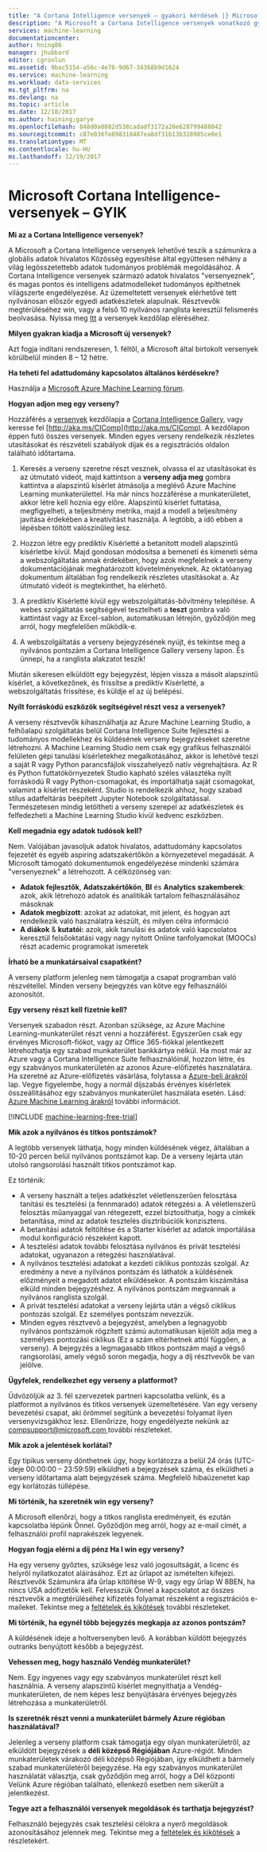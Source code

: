 ```yaml
---
title: "A Cortana Intelligence versenyek – gyakori kérdések |} Microsoft Docs"
description: "A Microsoft a Cortana Intelligence versenyek vonatkozó gyakran ismételt kérdések."
services: machine-learning
documentationcenter: 
author: hning86
manager: jhubbard
editor: cgronlun
ms.assetid: 9bac5154-a56c-4e78-9d67-34368b9d1624
ms.service: machine-learning
ms.workload: data-services
ms.tgt_pltfrm: na
ms.devlang: na
ms.topic: article
ms.date: 12/18/2017
ms.author: haining;garye
ms.openlocfilehash: 848d0a0882d538cadadf3172a20e628799488042
ms.sourcegitcommit: c87e036fe898318487ea8df31b13b328985ce0e1
ms.translationtype: MT
ms.contentlocale: hu-HU
ms.lasthandoff: 12/19/2017
---
```

# <a name="microsoft-cortana-intelligence-competitions-faq"></a>Microsoft Cortana Intelligence-versenyek – GYIK
**Mi az a Cortana Intelligence versenyek?**

A Microsoft a Cortana Intelligence versenyek lehetővé teszik a számunkra a globális adatok hivalatos Közösség egyesítése által együttesen néhány a világ legösszetettebb adatok tudományos problémák megoldásához. A Cortana Intelligence versenyek származó adatok hivalatos "versenyeznek", és magas pontos és intelligens adatmodelleket tudományos építhetnek világszerte engedélyezése. Az üzemeltetett versenyek elérhetővé tett nyilvánosan először egyedi adatkészletek alapulnak. Résztvevők megtérüléséhez win, vagy a felső 10 nyilvános ranglista keresztül felismerés beolvasása. Nyissa meg [Itt](http://aka.ms/CIComp) a versenyek kezdőlap eléréséhez.

**Milyen gyakran kiadja a Microsoft új versenyek?**

Azt fogja indítani rendszeresen, 1. féltől, a Microsoft által birtokolt versenyek körülbelül minden 8 – 12 hétre. 

**Ha teheti fel adattudomány kapcsolatos általános kérdésekre?**

Használja a [Microsoft Azure Machine Learning fórum](https://social.msdn.microsoft.com/forums/azure/home?forum=MachineLearning).

**Hogyan adjon meg egy verseny?**

Hozzáférés a [versenyek](https://gallery.cortanaintelligence.com/competitions) kezdőlapja a [Cortana Intelligence Gallery](https://gallery.cortanaintelligence.com/), vagy keresse fel [http://aka.ms/CIComp](http://aka.ms/CIComp). A kezdőlapon éppen futó összes versenyek. Minden egyes verseny rendelkezik részletes utasításokat és részvételi szabályok díjak és a regisztrációs oldalon található időtartama.

1. Keresés a verseny szeretne részt vesznek, olvassa el az utasításokat és az útmutató videót, majd kattintson a **verseny adja meg** gombra kattintva a alapszintű kísérlet átmásolja a meglévő Azure Machine Learning munkaterülettel. Ha már nincs hozzáférése a munkaterületet, akkor létre kell hoznia egy előre. Alapszintű kísérlet futtatása, megfigyelheti, a teljesítmény metrika, majd a modell a teljesítmény javítása érdekében a kreativitást használja. A legtöbb, a idő ebben a lépésben töltött valószínűleg lesz.   

2. Hozzon létre egy prediktív Kísérletté a betanított modell alapszintű kísérletbe kívül. Majd gondosan módosítsa a bemeneti és kimeneti séma a webszolgáltatás annak érdekében, hogy azok megfelelnek a verseny dokumentációjának meghatározott követelményeknek. Az oktatóanyag dokumentum általában fog rendelkezik részletes utasításokat a. Az útmutató videót is megtekinthet, ha elérhető.   

3. A prediktív Kísérletté kívül egy webszolgáltatás-bővítmény telepítése. A webes szolgáltatás segítségével tesztelheti a **teszt** gombra való kattintást vagy az Excel-sablon, automatikusan létrejön, győződjön meg arról, hogy megfelelően működik-e.   

4. A webszolgáltatás a verseny bejegyzésének nyújt, és tekintse meg a nyilvános pontszám a Cortana Intelligence Gallery verseny lapon. És ünnepi, ha a ranglista alakzatot teszik!  

Miután sikeresen elküldött egy bejegyzést, lépjen vissza a másolt alapszintű kísérlet, a következőnek, és frissítse a prediktív Kísérletté, a webszolgáltatás frissítése, és küldje el az új belépési.   

**Nyílt forráskódú eszközök segítségével részt vesz a versenyek?**

A verseny résztvevők kihasználhatja az Azure Machine Learning Studio, a felhőalapú szolgáltatás belül Cortana Intelligence Suite fejlesztési a tudományos modellekhez és küldésének verseny bejegyzéseket szeretne létrehozni. A Machine Learning Studio nem csak egy grafikus felhasználói felületen gépi tanulási kísérletekhez megalkotásához, akkor is lehetővé teszi a saját R vagy Python parancsfájlok visszahelyező natív végrehajtásra. Az R és Python futtatókörnyezetek Studio kapható széles választéka nyílt forráskódú R vagy Python-csomagokat, és importálhatja saját csomagokat, valamint a kísérlet részeként. Studio is rendelkezik ahhoz, hogy szabad stílus adatfeltárás beépített Jupyter Notebook szolgáltatással. Természetesen mindig letöltheti a verseny szerepel az adatkészletek és felfedezheti a Machine Learning Studio kívül kedvenc eszközben. 

**Kell megadnia egy adatok tudósok kell?**

Nem. Valójában javasoljuk adatok hivalatos, adattudomány kapcsolatos fejezetét és egyéb aspiring adatszakértőkön a környezetével megadását. A Microsoft támogató dokumentumok engedélyezése mindenki számára "versenyeznek" a létrehozott. A célközönség van:

* **Adatok fejlesztők**, **Adatszakértőkön**, **BI** és **Analytics szakemberek**: azok, akik létrehozó adatok és analitikák tartalom felhasználásához másoknak
* **Adatok megbízott**: azokat az adatokat, mit jelent, és hogyan azt rendelkezik való használatra készült, és milyen célra információ
* **A diákok** & **kutatói:** azok, akik tanulási és adatok való kapcsolatos keresztül felsőoktatási vagy nagy nyitott Online tanfolyamokat (MOOCs) részt academic programokat ismeretek

**Írható be a munkatársaival csapatként?**

A verseny platform jelenleg nem támogatja a csapat programban való részvétellel. Minden verseny bejegyzés van kötve egy felhasználói azonosítót. 

**Egy verseny részt kell fizetnie kell?**

Versenyek szabadon részt. Azonban szüksége, az Azure Machine Learning-munkaterület részt venni a hozzáférést. Egyszerűen csak egy érvényes Microsoft-fiókot, vagy az Office 365-fiókkal jelentkezett létrehozhatja egy szabad munkaterület bankkártya nélkül. Ha most már az Azure vagy a Cortana Intelligence Suite felhasználóinál, hozzon létre, és egy szabványos munkaterületén az azonos Azure-előfizetés használatára. Ha szeretné az Azure-előfizetés vásárlása, folytassa a [Azure-beli árakról](https://azure.microsoft.com/pricing) lap. Vegye figyelembe, hogy a normál díjszabás érvényes kísérletek összeállításához egy szabványos munkaterület használata esetén. Lásd: [Azure Machine Learning árakról](https://azure.microsoft.com/pricing/details/machine-learning/) további információt. 

[!INCLUDE [machine-learning-free-trial](../../../includes/machine-learning-free-trial.md)]

**Mik azok a nyilvános és titkos pontszámok?**

A legtöbb versenyek láthatja, hogy minden küldésének végez, általában a 10-20 percen belül nyilvános pontszámot kap. De a verseny lejárta után utolsó rangsorolási használt titkos pontszámot kap. 

Ez történik:

* A verseny használt a teljes adatkészlet véletlenszerűen felosztása tanítási és tesztelési (a fennmaradó) adatok rétegzési a. A véletlenszerű felosztás műanyaggal van rétegezett, ezzel biztosíthatja, hogy a címkék betanítása, mind az adatok tesztelés disztribúciók konzisztens.
* A betanítási adatok feltöltése és a Starter kísérlet az adatok importálása modul konfiguráció részeként kapott.
* A tesztelési adatok további felosztása nyilvános és privát tesztelési adatokat, ugyanazon a rétegzési használatával.
* A nyilvános tesztelési adatokat a kezdeti ciklikus pontozás szolgál. Az eredmény a neve a nyilvános pontszám és láthatók a küldésének előzményeit a megadott adatot elküldésekor. A pontszám kiszámítása elküld minden bejegyzéshez. A nyilvános pontszám megvannak a nyilvános ranglista szolgál.
* A privát tesztelési adatokat a verseny lejárta után a végső ciklikus pontozás szolgál. Ez személyes pontszám nevezzük. 
* Minden egyes résztvevő a bejegyzést, amelyben a legnagyobb nyilvános pontszámok rögzített számú automatikusan kijelölt adja meg a személyes pontozási ciklikus (Ez a szám eltérhetnek attól függően, a verseny). A bejegyzés a legmagasabb titkos pontszám majd a végső rangsorolási, amely végső soron megadja, hogy a díj résztvevők be van jelölve.  

**Ügyfelek, rendelkezhet egy verseny a platformot?**

Üdvözöljük az 3. fél szervezetek partneri kapcsolatba velünk, és a platformot a nyilvános és titkos versenyek üzemeltetésére. Van egy verseny bevezetési csapat, aki örömmel segítünk a bevezetési folyamat ilyen versenyvizsgákhoz lesz.  Ellenőrizze, hogy engedélyezte nekünk az [ compsupport@microsoft.com ](mailto:compsupport@microsoft.com) további részleteket. 

**Mik azok a jelentések korlátai?**

Egy tipikus verseny dönthetnek úgy, hogy korlátozza a belül 24 órás (UTC-ideje 00:00:00 – 23:59:59) elküldheti a bejegyzések száma, és elküldheti a verseny időtartama alatt bejegyzések száma. Megfelelő hibaüzenetet kap egy korlátozás túllépése. 

**Mi történik, ha szeretnék win egy verseny?**

A Microsoft ellenőrzi, hogy a titkos ranglista eredményeit, és ezután kapcsolatba lépünk Önnel. Győződjön meg arról, hogy az e-mail címét, a felhasználói profil naprakészek legyenek.

**Hogyan fogja elérni a díj pénz Ha I win egy verseny?**

Ha egy verseny győztes, szüksége lesz való jogosultságát, a licenc és helyről nyilatkozatot aláírásához. Ezt az űrlapot az ismételten kifejezi. Résztvevők Számunkra áfa űrlap kitöltése W-9, vagy egy űrlap W 8BEN, ha nincs USA adófizetők kell. Felvesszük Önnel a kapcsolatot az összes résztvevők a megtérüléséhez kifizetés folyamat részeként a regisztrációs e-maileket. Tekintse meg a [feltételek és kikötések](http://aka.ms/comptermsandconditions) további részleteket.

**Mi történik, ha egynél több bejegyzés megkapja az azonos pontszám?**

A küldésének ideje a holtversenyben levő. A korábban küldött bejegyzés outranks benyújtott később a bejegyzést.

**Vehessen meg, hogy használó Vendég munkaterület?**

Nem. Egy ingyenes vagy egy szabványos munkaterület részt kell használnia. A verseny alapszintű kísérlet megnyithatja a Vendég-munkaterületen, de nem képes lesz benyújtására érvényes bejegyzés létrehozása a munkaterületről. 

**Is szeretnék részt venni a munkaterület bármely Azure régióban használatával?**

Jelenleg a verseny platform csak támogatja egy olyan munkaterületről, az elküldött bejegyzések a **déli középső Régiójában** Azure-régiót. Minden munkaterületek várakozó déli középső Régiójában, így elküldheti a bármely szabad munkaterületéről bejegyzése. Ha egy szabványos munkaterület használatát választja, csak győződjön meg arról, hogy a Dél központi Velünk Azure régióban található, ellenkező esetben nem sikerült a jelentkezést. 

**Tegye azt a felhasználói versenyek megoldások és tarthatja bejegyzést?**

Felhasználó bejegyzés csak tesztelési célokra a nyerő megoldások azonosításához jelennek meg. Tekintse meg a [feltételek és kikötések](http://aka.ms/comptermsandconditions) a részletekért.

